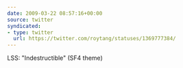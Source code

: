 ```yaml
---
date: 2009-03-22 08:57:16+00:00
source: twitter
syndicated:
- type: twitter
  url: https://twitter.com/roytang/statuses/1369777384/
---
```


LSS: "Indestructible" (SF4 theme)